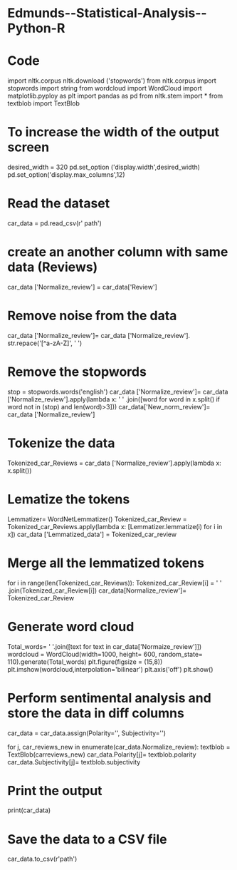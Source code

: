 # Edmunds--Statistical-Analysis--Python-R

# Code

import nltk.corpus
nltk.download ('stopwords')
from nltk.corpus import stopwords
import string
from wordcloud import WordCloud
import matplotlib.pyploy as plt
import pandas as pd
from nltk.stem import *
from textblob import TextBlob

# To increase the width of the output screen
desired_width = 320
pd.set_option ('display.width',desired_width)
pd.set_option('display.max_columns',12)

# Read the dataset
car_data = pd.read_csv(r' path')
# create an another column with same data (Reviews)
car_data ['Normalize_review'] = car_data['Review']

# Remove noise from the data

car_data ['Normalize_review']= car_data ['Normalize_review']. str.repace('[^a-zA-Z]', ' ')

# Remove the stopwords
stop = stopwords.words('english')
car_data ['Normalize_review']= car_data ['Normalize_review'].apply(lambda x: ' ' .join([word for word in x.split() if word not in (stop) and len(word)>3]))
car_data['New_norm_review']= car_data ['Normalize_review']

# Tokenize the data
Tokenized_car_Reviews = car_data ['Normalize_review'].apply(lambda x: x.split())

# Lematize the tokens
Lemmatizer= WordNetLemmatizer()
Tokenized_car_Review = Tokenized_car_Reviews.apply(lambda x: [Lemmatizer.lemmatize(i) for i in x])
car_data ['Lemmatized_data'] = Tokenized_car_review

# Merge all the lemmatized tokens

for i in range(len(Tokenized_car_Reviews)):
         Tokenized_car_Review[i] = ' ' .join(Tokenized_car_Review[i])
car_data[Normalize_review']= Tokenized_car_Review


# Generate word cloud
Total_words= ' '.join([text for text in car_data['Normaize_review']])
wordcloud = WordCloud(width=1000, height= 600, random_state= 110).generate(Total_words)
plt.figure(figsize = (15,8))
plt.imshow(wordcloud,interpolation='bilinear')
plt.axis('off')
plt.show()


# Perform sentimental analysis and store the data in diff columns
car_data = car_data.assign(Polarity='', Subjectivity='')

for j, car_reviews_new in enumerate(car_data.Normalize_review):
      textblob = TextBlob(carreviews_new)
      car_data.Polarity[j]= textblob.polarity
      car_data.Subjectivity[j]= textblob.subjectivity


# Print the output
print(car_data)

# Save the data to a CSV file
car_data.to_csv(r'path')






